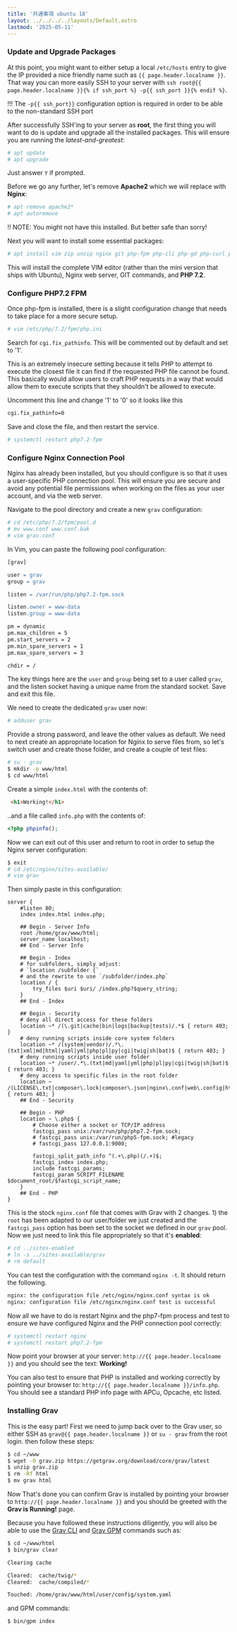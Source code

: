 ```yaml
---
title: '共通事項 ubuntu 18'
layout: ../../../../layouts/Default.astro
lastmod: '2025-05-11'
---
```

### Update and Upgrade Packages

At this point, you might want to either setup a local `/etc/hosts` entry to give the IP provided a nice friendly name such as `{{ page.header.localname }}`.  That way you can more easily SSH to your server with `ssh root@{{ page.header.localname }}{% if ssh_port %} -p{{ ssh_port }}{% endif %}`.

!!! The `-p{{ ssh_port}}` configuration option is required in order to be able to the non-standard SSH port

After successfully SSH'ing to your server as **root**, the first thing you will want to do is update and upgrade all the installed packages.  This will ensure you are running the _latest-and-greatest_:

```bash
# apt update
# apt upgrade
```

Just answer `Y` if prompted.

Before we go any further, let's remove **Apache2** which we will replace with **Nginx**:

```bash
# apt remove apache2*
# apt autoremove
```

!! NOTE: You might not have this installed.  But better safe than sorry!

Next you will want to install some essential packages:

```bash
# apt install vim zip unzip nginx git php-fpm php-cli php-gd php-curl php-mbstring php-xml php-zip php-apcu
```

This will install the complete VIM editor (rather than the mini version that ships with Ubuntu), Nginx web server, GIT commands, and **PHP 7.2**.

### Configure PHP7.2 FPM
Once php-fpm is installed, there is a slight configuration change that needs to take place for a more secure setup.


```bash
# vim /etc/php/7.2/fpm/php.ini
```

Search for `cgi.fix_pathinfo`. This will be commented out by default and set to '1'.

This is an extremely insecure setting because it tells PHP to attempt to execute the closest file it can find if the requested PHP file cannot be found. This basically would allow users to craft PHP requests in a way that would allow them to execute scripts that they shouldn't be allowed to execute.

Uncomment this line and change '1' to '0' so it looks like this


```bash
cgi.fix_pathinfo=0
```

Save and close the file, and then restart the service.


```bash
# systemctl restart php7.2-fpm 
```

### Configure Nginx Connection Pool

Nginx has already been installed, but you should configure is so that it uses a user-specific PHP connection pool.  This will ensure you are secure and avoid any potential file permissions when working on the files as your user account, and via the web server.

Navigate to the pool directory and create a new `grav` configuration:


```bash
# cd /etc/php/7.2/fpm/pool.d
# mv www.conf www.conf.bak
# vim grav.conf
```

In Vim, you can paste the following pool configuration:

```apache
[grav]

user = grav
group = grav

listen = /var/run/php/php7.2-fpm.sock

listen.owner = www-data
listen.group = www-data

pm = dynamic
pm.max_children = 5
pm.start_servers = 2
pm.min_spare_servers = 1
pm.max_spare_servers = 3

chdir = /
```

The key things here are the `user` and `group` being set to a user called `grav`, and the listen socket having a unique name from the standard socket.  Save and exit this file.

We need to create the dedicated `grav` user now:

```bash
# adduser grav
```

Provide a strong password, and leave the other values as default. We need to next create an appropriate location for Nginx to serve files from, so let's switch user and create those folder, and create a couple of test files:

```bash
# su - grav
$ mkdir -p www/html
$ cd www/html
```

Create a simple `index.html` with the contents of:

```html
 <h1>Working!</h1>
```

..and a file called `info.php` with the contents of:

```php
<?php phpinfo();
```

Now we can exit out of this user and return to root in order to setup the Nginx server configuration:

```bash
$ exit
# cd /etc/nginx/sites-available/
# vim grav
```

Then simply paste in this configuration:

```nginx
server {
    #listen 80;
    index index.html index.php;

    ## Begin - Server Info
    root /home/grav/www/html;
    server_name localhost;
    ## End - Server Info

    ## Begin - Index
    # for subfolders, simply adjust:
    # `location /subfolder {`
    # and the rewrite to use `/subfolder/index.php`
    location / {
        try_files $uri $uri/ /index.php?$query_string;
    }
    ## End - Index

    ## Begin - Security
    # deny all direct access for these folders
    location ~* /(\.git|cache|bin|logs|backup|tests)/.*$ { return 403; }
    # deny running scripts inside core system folders
    location ~* /(system|vendor)/.*\.(txt|xml|md|html|yaml|yml|php|pl|py|cgi|twig|sh|bat)$ { return 403; }
    # deny running scripts inside user folder
    location ~* /user/.*\.(txt|md|yaml|yml|php|pl|py|cgi|twig|sh|bat)$ { return 403; }
    # deny access to specific files in the root folder
    location ~ /(LICENSE\.txt|composer\.lock|composer\.json|nginx\.conf|web\.config|htaccess\.txt|\.htaccess) { return 403; }
    ## End - Security

    ## Begin - PHP
    location ~ \.php$ {
        # Choose either a socket or TCP/IP address
        fastcgi_pass unix:/var/run/php/php7.2-fpm.sock;
        # fastcgi_pass unix:/var/run/php5-fpm.sock; #legacy
        # fastcgi_pass 127.0.0.1:9000;

        fastcgi_split_path_info ^(.+\.php)(/.+)$;
        fastcgi_index index.php;
        include fastcgi_params;
        fastcgi_param SCRIPT_FILENAME $document_root/$fastcgi_script_name;
    }
    ## End - PHP
}
```

This is the stock `nginx.conf` file that comes with Grav with 2 changes. 1) the `root` has been adapted to our user/folder we just created and the `fastcgi_pass` option has been set to the socket we defined in our `grav` pool. Now we just need to link this file appropriately so that it's **enabled**:

```bash
# cd ../sites-enabled
# ln -s ../sites-available/grav
# rm default
```

You can test the configuration with the command `nginx -t`. It should return the following.

```bash
nginx: the configuration file /etc/nginx/nginx.conf syntax is ok
nginx: configuration file /etc/nginx/nginx.conf test is successful
```

Now all we have to do is restart Nginx and the php7-fpm process and test to ensure we have configured Nginx and the PHP connection pool correctly:

```bash
# systemctl restart nginx 
# systemctl restart php7.2-fpm
```

Now point your browser at your server: `http://{{ page.header.localname }}` and you should see the text: **Working!**

You can also test to ensure that PHP is installed and working correctly by pointing your browser to: `http://{{ page.header.localname }}/info.php`.  You should see a standard PHP info page with APCu, Opcache, etc listed.

### Installing Grav

This is the easy part!  First we need to jump back over to the Grav user, so either SSH as `grav@{{ page.header.localname }}` or `su - grav` from the root login. then follow these steps:

```bash
$ cd ~/www
$ wget -O grav.zip https://getgrav.org/download/core/grav/latest
$ unzip grav.zip
$ rm -Rf html
$ mv grav html
```

Now That's done you can confirm Grav is installed by pointing your browser to `http://{{ page.header.localname }}` and you should be greeted with the **Grav is Running!** page.

Because you have followed these instructions diligently, you will also be able to use the [Grav CLI](../../07.advanced/02.grav-cli/) and [Grav GPM](../../07.advanced/04.grav-gpm/) commands such as:

```bash
$ cd ~/www/html
$ bin/grav clear

Clearing cache

Cleared:  cache/twig/*
Cleared:  cache/compiled/*

Touched: /home/grav/www/html/user/config/system.yaml
```

and GPM commands:

```bash
$ bin/gpm index
```

